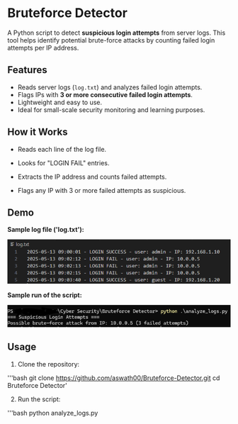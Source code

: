# Bruteforce Detector

A Python script to detect **suspicious login attempts** from server logs. This tool helps identify potential brute-force attacks by counting failed login attempts per IP address.

## Features

- Reads server logs (`log.txt`) and analyzes failed login attempts.
- Flags IPs with **3 or more consecutive failed login attempts**.
- Lightweight and easy to use.
- Ideal for small-scale security monitoring and learning purposes.

## How it Works

- Reads each line of the log file.

- Looks for "LOGIN FAIL" entries.

- Extracts the IP address and counts failed attempts.

- Flags any IP with 3 or more failed attempts as suspicious.

## Demo

**Sample log file ('log.txt'):**

![Log File](/demo/log.png)

**Sample run of the script:**

![Script Output](/demo/op.png)

## Usage

1. Clone the repository:

'''bash
git clone https://github.com/aswath00/Bruteforce-Detector.git
cd Bruteforce Detector'

2. Run the script:

'''bash
python analyze_logs.py